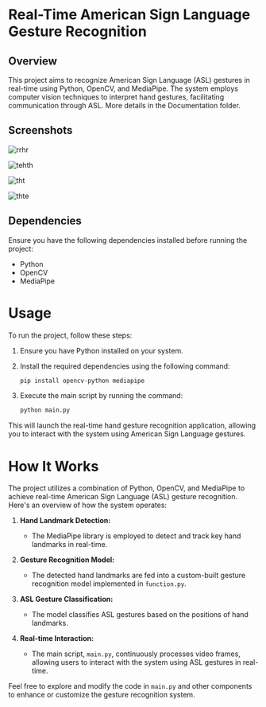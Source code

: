 # Real-Time American Sign Language Gesture Recognition

## Overview

This project aims to recognize American Sign Language (ASL) gestures in real-time using Python, OpenCV, and MediaPipe. The system employs computer vision techniques to interpret hand gestures, facilitating communication through ASL.
More details in the Documentation folder.

## Screenshots

![rrhr](https://github.com/Nithin1729S/Visual-Hand-Gesture-Recognition/assets/78496667/8a650e55-7959-43c7-b34e-522369364479)


![tehth](https://github.com/Nithin1729S/Visual-Hand-Gesture-Recognition/assets/78496667/07305bb2-7546-4bf5-856a-4f29856091ca)

![tht](https://github.com/Nithin1729S/Visual-Hand-Gesture-Recognition/assets/78496667/0727573d-c173-4997-9217-03ca7d6f38e8)


![thte](https://github.com/Nithin1729S/Visual-Hand-Gesture-Recognition/assets/78496667/bc1f1255-a800-4d17-b8b8-06c63db5cf62)



## Dependencies

Ensure you have the following dependencies installed before running the project:

- Python
- OpenCV
- MediaPipe

# Usage

To run the project, follow these steps:

1. Ensure you have Python installed on your system.

2. Install the required dependencies using the following command:

    ```bash
    pip install opencv-python mediapipe
    ```

3. Execute the main script by running the command:

    ```bash
    python main.py
    ```

This will launch the real-time hand gesture recognition application, allowing you to interact with the system using American Sign Language gestures.

# How It Works

The project utilizes a combination of Python, OpenCV, and MediaPipe to achieve real-time American Sign Language (ASL) gesture recognition. Here's an overview of how the system operates:

1. **Hand Landmark Detection:**
   - The MediaPipe library is employed to detect and track key hand landmarks in real-time.

2. **Gesture Recognition Model:**
   - The detected hand landmarks are fed into a custom-built gesture recognition model implemented in `function.py`.

3. **ASL Gesture Classification:**
   - The model classifies ASL gestures based on the positions of hand landmarks.

4. **Real-time Interaction:**
   - The main script, `main.py`, continuously processes video frames, allowing users to interact with the system using ASL gestures in real-time.

Feel free to explore and modify the code in `main.py` and other components to enhance or customize the gesture recognition system.

